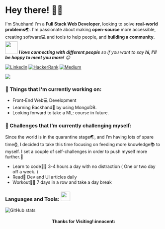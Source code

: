 # Hey there! :wave::smiley:

I'm Shubham! I'm a **Full Stack Web Developer**, looking to solve **real-world problems**:earth_asia:. I'm passionate about making **open-source** more accessible, creating software:computer: and tools to help people, and **building a community**.
<br>
<img src="https://media.giphy.com/media/LnQjpWaON8nhr21vNW/giphy.gif" width="40"> <em><b>I love connecting with different people</b> so if you want to say <b>hi, I'll be happy to meet you more!</b> :blush:</em>

<!-- Your badges -->
[![Linkedin](https://img.shields.io/badge/-Shubham-blue?style=flat&logo=Linkedin&logoColor=white)](https://www.linkedin.com/in/shubham-kumar-3a3b04163/)
[![HackerRank](https://img.shields.io/badge/-Shubham-islamicgreen?style=flat&logo=HackerRank&logoColor=black)](https://www.hackerrank.com/yuvraj_shubham_2)
[![Medium](https://img.shields.io/badge/-Shubham-black?style=flat&logo=Medium&logoColor=white)](https://shubham-00.medium.com/)


![](https://komarev.com/ghpvc/?username=joykishansharma&style=flat)


### 💼  Things that I'm currently working on: 
* Front-End Web:computer: Development
* Learning Backhand:art: by using MongoDB.
* Looking forward to take a ML: course in future.

### 🌱 Challenges that I’m currently challenging myself:
Since the world is in the quarantine stage:earth_asia:, and I’m having lots of spare time:watch:, I decided to take this time focusing on feeding more knowledge:books: to myself. I set a couple of self-challenges in order to push myself more further.:running: 

* Learn to code:man_technologist: 3-4 hours a day with no distraction ( One or two day off a week. ) 
* Read:newspaper: Dev and UI articles daily 
* Workout:weight_lifting_man: 7 days in a row and take a day break 

 ### Languages and Tools: <img src="https://media.giphy.com/media/WUlplcMpOCEmTGBtBW/giphy.gif" width="30">           
 
 ![GitHub stats](https://github-readme-stats.vercel.app/api?username=shubham007kumar&show_icons=true)
 
   
 

<h4 align="center"> Thanks for Visiting!:innocent:</h4>
